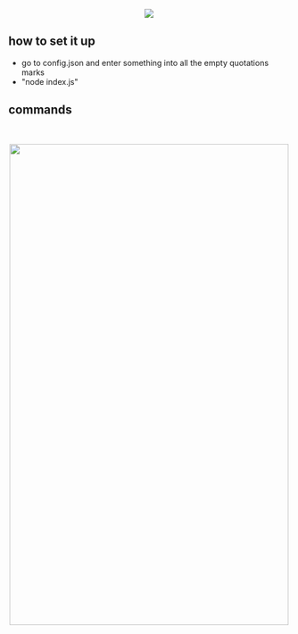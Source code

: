 <p align="center">
  <img src="https://fakeimg.pl/1200x200/?text=taybot%20:)&font=noto">
</p>

## how to set it up
- go to config.json and enter something into all the empty quotations marks
- "node index.js"

## commands
<br>
<p align="center">
  <img width="500" height="862" src="https://cdn.discordapp.com/attachments/803072976185851936/804079407676391464/carbon2.png" />
</p>

